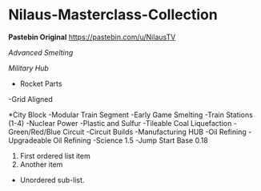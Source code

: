 # Nilaus-Masterclass-Collection
**Pastebin Original** https://pastebin.com/u/NilausTV

*Advanced Smelting*

*Military Hub*

* Rocket Parts
 
 -Grid Aligned
 
*City Block
 -Modular Train Segment
 -Early Game Smelting
 -Train Stations (1-4)
 -Nuclear Power
 -Plastic and Sulfur
 -Tileable Coal Liquefaction
 -Green/Red/Blue Circuit
 -Circuit Builds
 -Manufacturing HUB
 -Oil Refining
 -Upgradeable Oil Refining
 -Science 1.5 
 -Jump Start Base 0.18
1. First ordered list item
2. Another item
  * Unordered sub-list.
